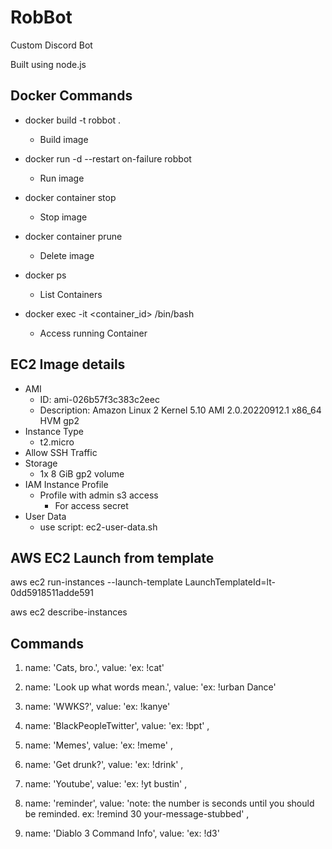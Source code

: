 # RobBot

Custom Discord Bot

Built using node.js

## Docker Commands

 - docker build -t robbot .
    - Build image

- docker run -d --restart on-failure robbot
    - Run image

- docker container stop <container name>
    - Stop image

- docker container prune
    - Delete image

- docker ps
    - List Containers

- docker exec -it <container_id> /bin/bash
    - Access running Container

## EC2 Image details
- AMI
    - ID: ami-026b57f3c383c2eec
    - Description: Amazon Linux 2 Kernel 5.10 AMI 2.0.20220912.1 x86_64 HVM gp2
- Instance Type
    - t2.micro
- Allow SSH Traffic
- Storage
    - 1x 8 GiB gp2 volume
- IAM Instance Profile
    - Profile with admin s3 access
        - For access secret
- User Data
    - use script: ec2-user-data.sh

## AWS EC2 Launch from template
aws ec2 run-instances --launch-template LaunchTemplateId=lt-0dd5918511adde591

aws ec2 describe-instances

## Commands
1. name: 'Cats, bro.', value: 'ex: !cat'

2. name: 'Look up what words mean.', value: 'ex: !urban Dance'

3. name: 'WWKS?', value: 'ex: !kanye'

4. name: 'BlackPeopleTwitter', value: 'ex: !bpt' ,

5. name: 'Memes', value: 'ex: !meme' ,

6. name: 'Get drunk?', value: 'ex: !drink' ,

7. name: 'Youtube', value: 'ex: !yt bustin' ,

8. name: 'reminder', value: 'note: the number is seconds until you should be reminded. ex: !remind 30 your-message-stubbed' ,

9. name: 'Diablo 3 Command Info', value: 'ex: !d3' 


